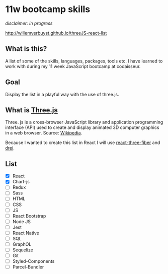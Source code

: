 # 11w bootcamp skills

_disclaimer: in progress_

http://willemverbuyst.github.io/threeJS-react-list

## What is this?

A list of some of the skills, languages, packages, tools etc. I have learned to work with during my 11 week JavaScript bootcamp at codaisseur.

## Goal

Display the list in a playful way with the use of three.js.

## What is [Three.js](threejs.org)

Three. js is a cross-browser JavaScript library and application programming interface (API) used to create and display animated 3D computer graphics in a web browser. Source: [Wikipedia](https://en.wikipedia.org/wiki/Three.js).

Because I wanted to create this list in React I will use [react-three-fiber](https://github.com/react-spring/react-three-fiber) and [drei](https://github.com/react-spring/drei).

## List

- [x] React
- [x] Chart-js
- [ ] Redux
- [ ] Sass
- [ ] HTML
- [ ] CSS
- [ ] JS
- [ ] React Bootstrap
- [ ] Node JS
- [ ] Jest
- [ ] React Native
- [ ] SQL
- [ ] GraphOL
- [ ] Sequelize
- [ ] Git
- [ ] Styled-Components
- [ ] Parcel-Bundler

